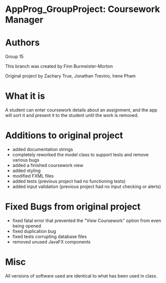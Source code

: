 # AppProg_GroupProject: Coursework Manager  

# Authors
Group 15 

This branch was created by Finn Burmeister-Morton

Original project by Zachary True, Jonathan Trevino, Irene Pham

# What it is
A student can enter coursework details about an assignment, and the app will sort it and present it to the student until the work is removed.  

# Additions to original project
- added documentation strings
- completely reworked the model class to support tests and remove various bugs
- added a finished coursework view
- added styling
- modified FXML files
- added tests (previous project had no functioning tests)
- added input validation (previous project had no input checking or alerts)

# Fixed Bugs from original project
- fixed fatal error that prevented the "View Coursework" option from even being opened
- fixed duplication bug
- fixed tests corrupting database files
- removed unused JavaFX components

# Misc
All versions of software used are identical to what has been used in class.  
